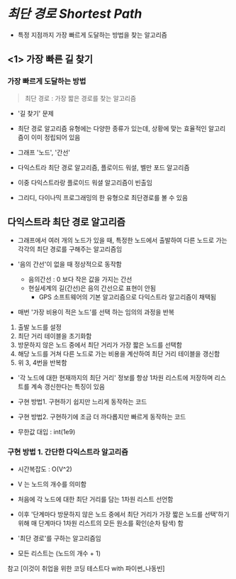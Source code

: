# _최단 경로 Shortest Path_

- 특정 지점까지 가장 빠르게 도달하는 방법을 찾는 알고리즘

## <1> 가장 빠른 길 찾기

### 가장 빠르게 도달하는 방법

> 최단 경로 : 가장 짧은 경로를 찾는 알고리즘

- '길 찾기' 문제
- 최단 경로 알고리즘 유형에는 다양한 종류가 있는데, 상황에 맞는 효율적인 알고리즘이 이미 정립되어 있음

- 그래프 '노드', '간선'
- 다익스트라 최단 경로 알고리즘, 플로이드 워셜, 벨만 포드 알고리즘
- 이중 다익스트라랑 플로이드 워셜 알고리즘이 빈출임
- 그리디, 다이나믹 프로그래밍의 한 유형으로 최단경로를 볼 수 있음

## 다익스트라 최단 경로 알고리즘

- 그래프에서 여러 개의 노드가 있을 때, 특정한 노드에서 출발하여 다른 노드로 가는 각각의 최단 경로를 구해주는 알고리즘임
- '음의 간선'이 없을 때 정상적으로 동작함

  - 음의간선 : 0 보다 작은 값을 가지는 간선
  - 현실세계의 길(간선)은 음의 간선으로 표현이 안됨
    - GPS 소프트웨어의 기본 알고리즘으로 다익스트라 알고리즘이 채택됨

- 매번 '가장 비용이 적은 노드'를 선택 하는 임의의 과정을 반복

1. 출발 노드를 설정
2. 최단 거리 테이블을 초기화함
3. 방문하지 않은 노드 중에서 최단 거리가 가장 짧은 노드를 선택함
4. 해당 노드를 거쳐 다른 노드로 가는 비용을 계산하여 최단 거리 테이블을 갱신함
5. 위 3, 4번을 반복함

- '각 노드에 대한 현재까지의 최단 거리' 정보를 항상 1차원 리스트에 저장하며 리스트를 계속 갱신한다는 특징이 있음

- 구현 방법1. 구현하기 쉽지만 느리게 동작하는 코드
- 구현 방법2. 구현하기에 조금 더 까다롭지만 빠르게 동작하는 코드

- 무한값 대입 : int(1e9)

### 구현 방법 1. 간단한 다익스트라 알고리즘

- 시간복잡도 : O(V^2)
- V 는 노드의 개수를 의미함

- 처음에 각 노드에 대한 최단 거리를 담는 1차원 리스트 선언함
- 이후 '단계마다 방문하지 않은 노드 중에서 최단 거리가 가장 짧은 노드를 선택'하기 위해 매 단계마다 1차원 리스트의 모든 원소를 확인(순차 탐색) 함

- '최단 경로'를 구하는 알고리즘임
- 모든 리스트는 (노드의 개수 + 1)

참고 [이것이 취업을 위한 코딩 테스트다 with 파이썬_나동빈]
